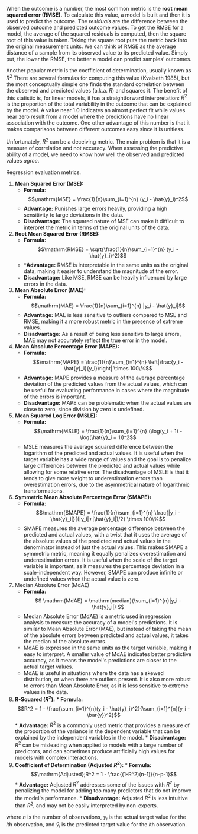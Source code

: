When the outcome is a number, the most common metric is the **root mean squared error (RMSE).** To calculate this value, a model is built and then it is used to predict the outcome. The _residuals_ are the difference between the observed outcome and predicted outcome values. To get the RMSE for a model, the average of the squared residuals is computed, then the square root of this value is taken. Taking the square root puts the metric back into the original measurement units. We can think of RMSE as the average distance of a sample from its observed value to its predicted value. Simply put, the lower the RMSE, the better a model can predict samples’ outcomes.

Another popular metric is the coefficient of determination, usually known as $R^2$ There are several formulas for computing this value (Kvalseth 1985), but the most conceptually simple one finds the standard correlation between the observed and predicted values (a.k.a. $R$) and squares it. The benefit of this statistic is, for linear models, it has a straightforward interpretation:  $R^2$ is the proportion of the total variability in the outcome that can be explained by the model. A value near 1.0 indicates an almost perfect fit while values near zero result from a model where the predictions have no linear association with the outcome. One other advantage of this number is that it makes comparisons between different outcomes easy since it is unitless.

Unfortunately, $R^2$ can be a deceiving metric. The main problem is that it is a measure of correlation and not accuracy. When assessing the predictive ability of a model, we need to know how well the observed and predicted values _agree_.

Regression evaluation metrics.
1.  **Mean Squared Error (MSE):**
	* **Formula**:$$\mathrm{MSE} = \frac{1}{n}\sum_{i=1}^{n} (y_i - \hat{y}_i)^2$$
	* **Advantage:** Punishes large errors heavily, providing a high sensitivity to large deviations in the data.
	* **Disadvantage:** The squared nature of MSE can make it difficult to interpret the metric in terms of the original units of the data.
2.  **Root Mean Squared Error (RMSE):**
	* **Formula:**$$\mathrm{RMSE} = \sqrt{\frac{1}{n}\sum_{i=1}^{n} (y_i - \hat{y}_i)^2}$$
	* ***Advantage:** RMSE is interpretable in the same units as the original data, making it easier to understand the magnitude of the error.
	* **Disadvantage:** Like MSE, RMSE can be heavily influenced by large errors in the data.
3.  **Mean Absolute Error (MAE):**
	* **Formula:**$$\mathrm{MAE} = \frac{1}{n}\sum_{i=1}^{n} |y_i - \hat{y}_i|$$
	* **Advantage:** MAE is less sensitive to outliers compared to MSE and RMSE, making it a more robust metric in the presence of extreme values.
	* **Disadvantage:** As a result of being less sensitive to large errors, MAE may not accurately reflect the true error in the model.
4.  **Mean Absolute Percentage Error (MAPE):**
	* **Formula:** $$\mathrm{MAPE} = \frac{1}{n}\sum_{i=1}^{n} \left|\frac{y_i - \hat{y}_i}{y_i}\right| \times 100\%$$
	* **Advantage:** MAPE provides a measure of the average percentage deviation of the predicted values from the actual values, which can be useful for evaluating performance in cases where the magnitude of the errors is important.
	* **Disadvantage:** MAPE can be problematic when the actual values are close to zero, since division by zero is undefined.
7.  **Mean Squared Log Error (MSLE):**
	* **Formula:**$$\mathrm{MSLE} = \frac{1}{n}\sum_{i=1}^{n} (\log(y_i + 1) - \log(\hat{y}_i + 1))^2$$
	* MSLE measures the average squared difference between the logarithm of the predicted and actual values. It is useful when the target variable has a wide range of values and the goal is to penalize large differences between the predicted and actual values while allowing for some relative error. The disadvantage of MSLE is that it tends to give more weight to underestimation errors than overestimation errors, due to the asymmetrical nature of logarithmic transformations.
8. **Symmetric Mean Absolute Percentage Error (SMAPE):**
	* **Formula:**$$\mathrm{SMAPE} = \frac{1}{n}\sum_{i=1}^{n} \frac{|y_i - \hat{y}_i|}{(|y_i|+|\hat{y}_i|)/2} \times 100\%$$
	* SMAPE measures the average percentage difference between the predicted and actual values, with a twist that it uses the average of the absolute values of the predicted and actual values in the denominator instead of just the actual values. This makes SMAPE a symmetric metric, meaning it equally penalizes overestimation and underestimation errors. It is useful when the scale of the target variable is important, as it measures the percentage deviation in a scale-independent way. However, SMAPE can produce infinite or undefined values when the actual value is zero.
9. Median Absolute Error (MdAE)
	* **Formula:** $$ \mathrm{MdAE} = \mathrm{median}(\sum_{i=1}^{n}|y_i - \hat{y}_i|) $$
	* Median Absolute Error (MdAE) is a metric used in regression analysis to measure the accuracy of a model's predictions. It is similar to Mean Absolute Error (MAE), but instead of taking the mean of the absolute errors between predicted and actual values, it takes the median of the absolute errors.
	* MdAE is expressed in the same units as the target variable, making it easy to interpret. A smaller value of MdAE indicates better predictive accuracy, as it means the model's predictions are closer to the actual target values.
	* MdAE is useful in situations where the data has a skewed distribution, or when there are outliers present. It is also more robust to errors than Mean Absolute Error, as it is less sensitive to extreme values in the data.
10.  **R-Squared ($R^2$):**
	* **Formula:**$$R^2 = 1 - \frac{\sum_{i=1}^{n}(y_i - \hat{y}_i)^2}{\sum_{i=1}^{n}(y_i - \bar{y})^2}$$
	* **Advantage:** $R^2$ is a commonly used metric that provides a measure of the proportion of the variance in the dependent variable that can be explained by the independent variables in the model.
	* **Disadvantage:** $R^2$ can be misleading when applied to models with a large number of predictors, and can sometimes produce artificially high values for models with complex interactions.
11.  **Coefficient of Determination (Adjusted $R^2$):**
	* **Formula:**$$\mathrm{Adjusted};R^2 = 1 - \frac{(1-R^2)(n-1)}{n-p-1}$$
	* **Advantage:** Adjusted $R^2$ addresses some of the issues with $R^2$ by penalizing the model for adding too many predictors that do not improve the model's performance.
	* **Disadvantage:** Adjusted $R^2$ is less intuitive than $R^2$, and may not be easily interpreted by non-experts.

where $n$ is the number of observations, $y_i$ is the actual target value for the $i$th observation, and $\hat{y}_i$ is the predicted target value for the $i$th observation.

